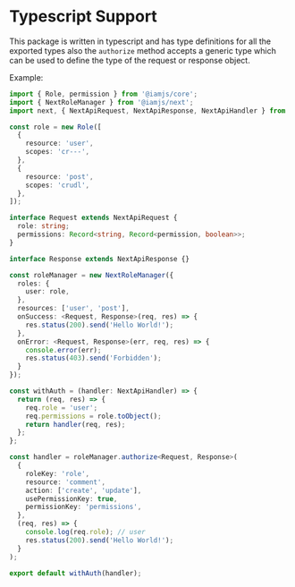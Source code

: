 # Typescript Support

This package is written in typescript and has type definitions for all the exported types also the `authorize` method accepts a generic type which can be used to define the type of the request or response object.

Example:

```ts
import { Role, permission } from '@iamjs/core';
import { NextRoleManager } from '@iamjs/next';
import next, { NextApiRequest, NextApiResponse, NextApiHandler } from 'next';

const role = new Role([
  {
    resource: 'user',
    scopes: 'cr---',
  },
  {
    resource: 'post',
    scopes: 'crudl',
  },
]);

interface Request extends NextApiRequest {
  role: string;
  permissions: Record<string, Record<permission, boolean>>;
}

interface Response extends NextApiResponse {}

const roleManager = new NextRoleManager({
  roles: {
    user: role,
  },
  resources: ['user', 'post'],
  onSuccess: <Request, Response>(req, res) => {
    res.status(200).send('Hello World!');
  },
  onError: <Request, Response>(err, req, res) => {
    console.error(err);
    res.status(403).send('Forbidden');
  }
});

const withAuth = (handler: NextApiHandler) => {
  return (req, res) => {
    req.role = 'user';
    req.permissions = role.toObject();
    return handler(req, res);   
  };
};

const handler = roleManager.authorize<Request, Response>(
  {
    roleKey: 'role',
    resource: 'comment',
    action: ['create', 'update'],
    usePermissionKey: true,
    permissionKey: 'permissions',
  },
  (req, res) => {
    console.log(req.role); // user
    res.status(200).send('Hello World!');
  }
);

export default withAuth(handler);
```
